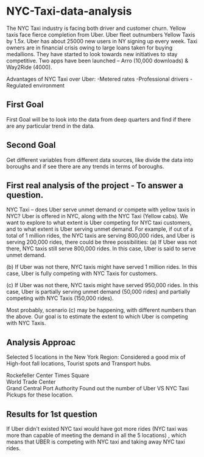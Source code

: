 # NYC-Taxi-data-analysis
The NYC Taxi industry is facing both driver and customer churn.
Yellow taxis face fierce completion from Uber.
Uber fleet outnumbers Yellow Taxis by 1.5x.
Uber has about 25000 new users in NY signing up every week.
Taxi owners are in financial crisis owing to large loans taken for buying medallions.
They have started to look towards new initiatives to stay competitive.
Two apps have been launched – Arro (10,000 downloads) & Way2Ride (4000).

Advantages of NYC Taxi over Uber:
-Metered rates
-Professional drivers
-Regulated environment

## First Goal

First Goal will be to look into the data from deep quarters and find if there are any particular trend in the data.

## Second Goal

Get different variables from different data sources, like divide the data into boroughs and if see there are any trends in terms of boroughs.

## First real analysis of the project - To answer a question.

NYC Taxi – does Uber serve unmet demand or compete with yellow taxis in NYC?
Uber is offered in NYC, along with the NYC Taxi (Yellow cabs). We want to explore to what extent is Uber competing for NYC taxi customers, and to what extent is Uber serving unmet demand. For example, if out of a total of 1 million rides, the NYC taxis are serving 800,000 rides, and Uber is serving 200,000 rides, there could be three possibilities:
(a)    If Uber was not there, NYC taxis still serve 800,000 rides. In this case, Uber is said to serve unmet demand.

(b)    If Uber was not there, NYC taxis might have served 1 million rides. In this case, Uber is fully competing with NYC Taxis for customers.

(c)     If Uber was not there, NYC taxis might have served 950,000 rides. In this case, Uber is partially serving unmet demand (50,000 rides) and partially competing with NYC Taxis (150,000 rides).

Most probably, scenario (c) may be happening, with different numbers than the above. Our goal is to estimate the extent to which Uber is competing with NYC Taxis.

## Analysis Approac
Selected 5 locations in the New York Region:
Considered a good mix of High-foot fall locations, Tourist spots and Transport hubs.

Rockefeller Center 
Times Square  
World Trade Center  
Grand Central 
Port Authority
Found out the number of Uber VS NYC Taxi Pickups for these location.

## Results for 1st question
If Uber didn't existed NYC taxi would have got more rides (NYC taxi was more than capable of meeting the demand in all the 5 locations) , which means that UBER is competing with NYC taxi and taking away NYC taxi rides.
